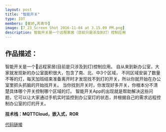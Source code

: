 ```yaml
---
layout: post
title: "智能开关"
type: IOT
members: [崔娇,芮青华]
image: [7_23_Screen Shot 2016-11-04 at 3.15.09 PM.png]
description: 智能开关是一个远程家居（目前只是涉及到灯）控制应用
---
```

<h2>作品描述：</h2>

智能开关是一个远程家居(目前是只涉及到灯)控制应用。
自从来到新办公室，大家就发现新的办公室面积很大，包含了南、北、中3个区域，
不同区域安装了数量不等的灯，每天加班结束准备离开时才发现找不到灯的开关，所以你就开始在办公室里抓头抓脑的开始找开关。
当你找到开关时，你发现好多开关，你根本分不清楚具体哪个开关控制哪个区域的灯。
智能开关App的出现就是帮助解决这些问题，它可以让大家通过手机实时监控到办公室灯的状态，并根据自己的需求远程控制办公室的灯的开关。

<strong>技术栈：MQTTCloud，嵌入式，ROR</strong>

[代码链接][CodeBase]

[CodeBase]: https://github.com/cuijiao/smart-light-control
